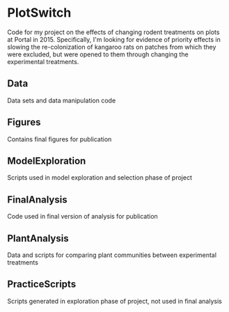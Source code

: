 # PlotSwitch
Code for my project on the effects of changing rodent treatments on plots at Portal in 2015. Specifically, I'm looking for evidence of priority effects in slowing the re-colonization of kangaroo rats on patches from which they were excluded, but were opened to them through changing the experimental treatments. 

## Data
Data sets and data manipulation code
  
## Figures
Contains final figures for publication

## ModelExploration
Scripts used in model exploration and selection phase of project
  
## FinalAnalysis
Code used in final version of analysis for publication

## PlantAnalysis
Data and scripts for comparing plant communities between experimental treatments

## PracticeScripts
Scripts generated in exploration phase of project, not used in final analysis
